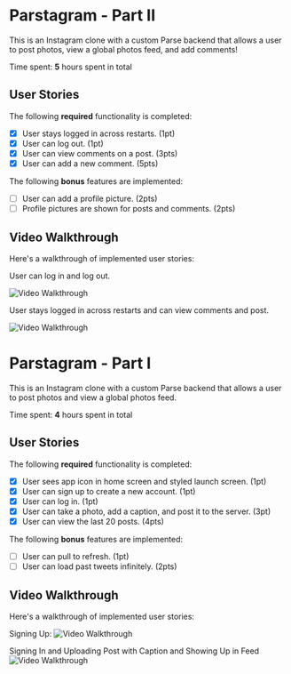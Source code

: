 # Parstagram - Part II

This is an Instagram clone with a custom Parse backend that allows a user to post photos, view a global photos feed, and add comments!

Time spent: **5** hours spent in total

## User Stories

The following **required** functionality is completed:

- [x] User stays logged in across restarts. (1pt)
- [x] User can log out. (1pt)
- [x] User can view comments on a post. (3pts)
- [x] User can add a new comment. (5pts)

The following **bonus** features are implemented:

- [ ] User can add a profile picture. (2pts)
- [ ] Profile pictures are shown for posts and comments. (2pts)

## Video Walkthrough

Here's a walkthrough of implemented user stories:

User can log in and log out.

<img src='http://g.recordit.co/cKw3818INE.gif' title='Video Walkthrough' width='' alt='Video Walkthrough' />

User stays logged in across restarts and can view comments and post.

<img src='http://g.recordit.co/p4qe9lYMom.gif' title='Video Walkthrough' width='' alt='Video Walkthrough' />

# Parstagram - Part I

This is an Instagram clone with a custom Parse backend that allows a user to post photos and view a global photos feed.

Time spent: **4** hours spent in total

## User Stories

The following **required** functionality is completed:

- [x] User sees app icon in home screen and styled launch screen. (1pt)
- [x] User can sign up to create a new account. (1pt)
- [x] User can log in. (1pt)
- [x] User can take a photo, add a caption, and post it to the server. (3pt)
- [x] User can view the last 20 posts. (4pts)

The following **bonus** features are implemented:

- [ ] User can pull to refresh. (1pt)
- [ ] User can load past tweets infinitely. (2pts)

## Video Walkthrough

Here's a walkthrough of implemented user stories:

Signing Up:
<img src='http://g.recordit.co/gjKYn6vCav.gif' title='Video Walkthrough' width='' alt='Video Walkthrough' />

Signing In and Uploading Post with Caption and Showing Up in Feed
<img src='http://g.recordit.co/FS3Q3A2kF5.gif' title='Video Walkthrough' width='' alt='Video Walkthrough' />
